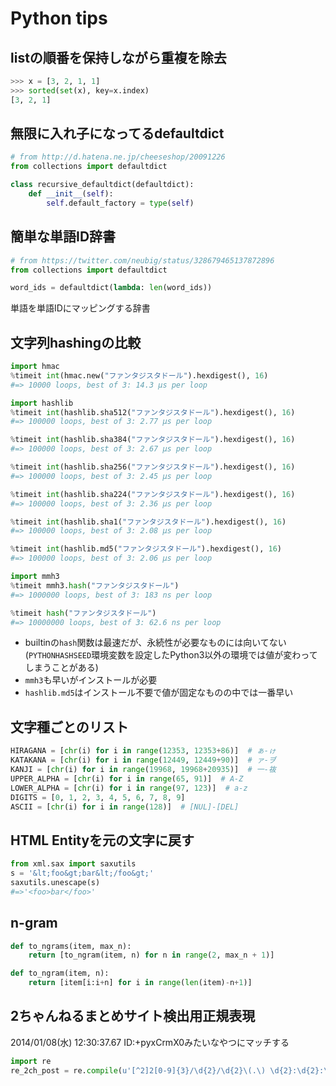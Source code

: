 # Python tips
## listの順番を保持しながら重複を除去
```python
>>> x = [3, 2, 1, 1]
>>> sorted(set(x), key=x.index)
[3, 2, 1]
```

## 無限に入れ子になってるdefaultdict
```python
# from http://d.hatena.ne.jp/cheeseshop/20091226
from collections import defaultdict

class recursive_defaultdict(defaultdict):
    def __init__(self):
        self.default_factory = type(self)
```
## 簡単な単語ID辞書
```python
# from https://twitter.com/neubig/status/328679465137872896
from collections import defaultdict

word_ids = defaultdict(lambda: len(word_ids))
```
単語を単語IDにマッピングする辞書

## 文字列hashingの比較
```python
import hmac
%timeit int(hmac.new("ファンタジスタドール").hexdigest(), 16)
#=> 10000 loops, best of 3: 14.3 µs per loop

import hashlib
%timeit int(hashlib.sha512("ファンタジスタドール").hexdigest(), 16)
#=> 100000 loops, best of 3: 2.77 µs per loop

%timeit int(hashlib.sha384("ファンタジスタドール").hexdigest(), 16)
#=> 100000 loops, best of 3: 2.67 µs per loop

%timeit int(hashlib.sha256("ファンタジスタドール").hexdigest(), 16)
#=> 100000 loops, best of 3: 2.45 µs per loop

%timeit int(hashlib.sha224("ファンタジスタドール").hexdigest(), 16)
#=> 100000 loops, best of 3: 2.36 µs per loop

%timeit int(hashlib.sha1("ファンタジスタドール").hexdigest(), 16)
#=> 100000 loops, best of 3: 2.08 µs per loop

%timeit int(hashlib.md5("ファンタジスタドール").hexdigest(), 16)
#=> 100000 loops, best of 3: 2.06 µs per loop

import mmh3
%timeit mmh3.hash("ファンタジスタドール")
#=> 1000000 loops, best of 3: 183 ns per loop

%timeit hash("ファンタジスタドール")
#=> 10000000 loops, best of 3: 62.6 ns per loop
```

- builtinの`hash`関数は最速だが、永続性が必要なものには向いてない (`PYTHONHASHSEED`環境変数を設定したPython3以外の環境では値が変わってしまうことがある)
- `mmh3`も早いがインストールが必要
- `hashlib.md5`はインストール不要で値が固定なものの中では一番早い

## 文字種ごとのリスト
```python
HIRAGANA = [chr(i) for i in range(12353, 12353+86)]  # ぁ-ゖ
KATAKANA = [chr(i) for i in range(12449, 12449+90)]  # ァ-ヺ
KANJI = [chr(i) for i in range(19968, 19968+20935)]  # 一-鿆
UPPER_ALPHA = [chr(i) for i in range(65, 91)]  # A-Z
LOWER_ALPHA = [chr(i) for i in range(97, 123)]  # a-z
DIGITS = [0, 1, 2, 3, 4, 5, 6, 7, 8, 9]
ASCII = [chr(i) for i in range(128)]  # [NUL]-[DEL]
```

## HTML Entityを元の文字に戻す

```python
from xml.sax import saxutils
s = '&lt;foo&gt;bar&lt;/foo&gt;'
saxutils.unescape(s)
#=>'<foo>bar</foo>'
```

## n-gram

```python
def to_ngrams(item, max_n):
    return [to_ngram(item, n) for n in range(2, max_n + 1)]

def to_ngram(item, n):
    return [item[i:i+n] for i in range(len(item)-n+1)]
```

## 2ちゃんねるまとめサイト検出用正規表現

2014/01/08(水) 12:30:37.67 ID:+pyxCrmX0みたいなやつにマッチする

```python
import re
re_2ch_post = re.compile(u'[^2]2[0-9]{3}/\d{2}/\d{2}\(.\) \d{2}:\d{2}:\d{2}\.\d{2} ID:[\w\d\+\/]+')
```

